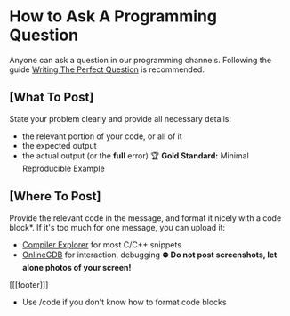 # How to Ask A Programming Question

Anyone can ask a question in our programming channels.
Following the guide
[Writing The Perfect Question](https://codeblog.jonskeet.uk/2010/08/29/writing-the-perfect-question/)
is recommended.

## [What To Post]
State your problem clearly and provide all necessary details:
- the relevant portion of your code, or all of it
- the expected output
- the actual output (or the **full** error)
🏆 **Gold Standard:** Minimal Reproducible Example

## [Where To Post]
Provide the relevant code in the message, and format it nicely with a code block\*.
If it's too much for one message, you can upload it:
- [Compiler Explorer](https://godbolt.org/) for most C/C++ snippets
- [OnlineGDB](https://www.onlinegdb.com/) for interaction, debugging
⛔ **Do not post screenshots, let alone photos of your screen!**

[[[footer]]]
* Use /code if you don't know how to format code blocks
